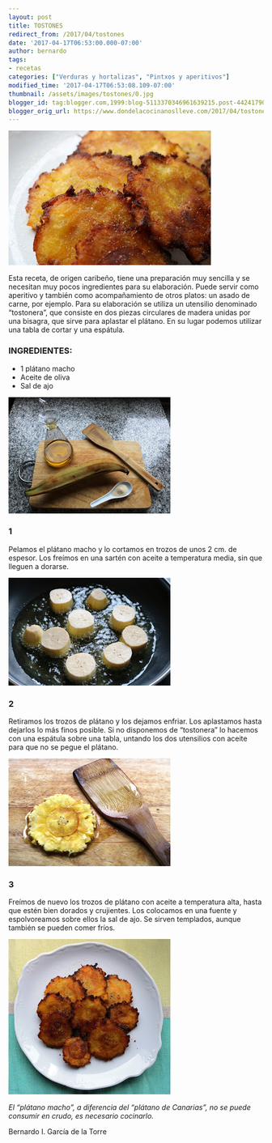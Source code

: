 ```yaml
---
layout: post
title: TOSTONES
redirect_from: /2017/04/tostones
date: '2017-04-17T06:53:00.000-07:00'
author: bernardo
tags:
- recetas
categories: ["Verduras y hortalizas", "Pintxos y aperitivos"]
modified_time: '2017-04-17T06:53:08.109-07:00'
thumbnail: /assets/images/tostones/0.jpg
blogger_id: tag:blogger.com,1999:blog-5113370346961639215.post-4424179051606452932
blogger_orig_url: https://www.dondelacocinanoslleve.com/2017/04/tostones.html
---
```


![](/assets/images/tostones/0.jpg)

  
Esta receta, de origen caribeño, tiene una preparación muy sencilla y se necesitan muy pocos ingredientes para su elaboración. Puede servir como aperitivo y también como acompañamiento de otros platos: un asado de carne, por ejemplo. Para su elaboración se utiliza un utensilio denominado “tostonera”, que consiste en dos piezas circulares de madera unidas por una bisagra, que sirve para aplastar el plátano. En su lugar podemos utilizar una tabla de cortar y una espátula.  

### INGREDIENTES:
* 1 plátano macho
* Aceite de oliva
* Sal de ajo  

![](/assets/images/tostones/1.jpg)

  

### 1

Pelamos el plátano macho y lo cortamos en trozos de unos 2 cm. de espesor. Los freímos en una sartén con aceite a temperatura media, sin que lleguen a dorarse.  

![](/assets/images/tostones/2.jpg)



### 2

Retiramos los trozos de plátano y los dejamos enfriar. Los aplastamos hasta dejarlos lo más finos posible. Si no disponemos de “tostonera” lo hacemos con una espátula sobre una tabla, untando los dos utensilios con aceite para que no se pegue el plátano.  

![](/assets/images/tostones/3.jpg)

  

### 3

Freímos de nuevo los trozos de plátano con aceite a temperatura alta, hasta que estén bien dorados y crujientes. Los colocamos en una fuente y espolvoreamos sobre ellos la sal de ajo. Se sirven templados, aunque también se pueden comer fríos.  

![](/assets/images/tostones/4.jpg)

  
_El “plátano macho”, a diferencia del “plátano de Canarias”, no se puede consumir en crudo, es necesario cocinarlo._  

Bernardo I. García de la Torre
